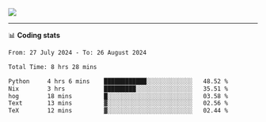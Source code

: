 <picture>
  <source
  srcset="https://github-readme-stats.vercel.app/api?username=sant0s12&show_icons=true&theme=dark"
  media="(prefers-color-scheme: dark)"
  />
  <source
  srcset="https://github-readme-stats.vercel.app/api?username=sant0s12&show_icons=true"
  media="(prefers-color-scheme: light)"
  />
  <img src="https://github-readme-stats.vercel.app/api?username=sant0s12&show_icons=true" />
</picture>

---

📊 **Coding stats**

<!--START_SECTION:waka-->

```txt
From: 27 July 2024 - To: 26 August 2024

Total Time: 8 hrs 28 mins

Python     4 hrs 6 mins    ████████████░░░░░░░░░░░░░   48.52 %
Nix        3 hrs           █████████░░░░░░░░░░░░░░░░   35.51 %
hog        18 mins         █░░░░░░░░░░░░░░░░░░░░░░░░   03.58 %
Text       13 mins         ▓░░░░░░░░░░░░░░░░░░░░░░░░   02.56 %
TeX        12 mins         ▓░░░░░░░░░░░░░░░░░░░░░░░░   02.44 %
```

<!--END_SECTION:waka-->
